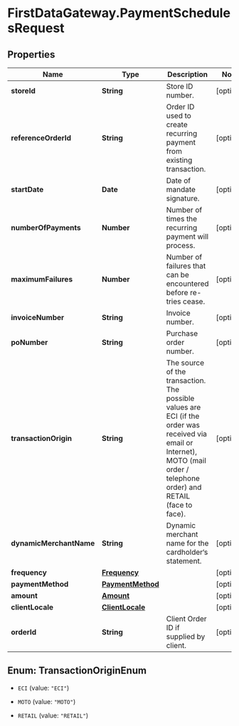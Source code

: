 # FirstDataGateway.PaymentSchedulesRequest

## Properties
Name | Type | Description | Notes
------------ | ------------- | ------------- | -------------
**storeId** | **String** | Store ID number. | [optional] 
**referenceOrderId** | **String** | Order ID used to create recurring payment from existing transaction. | [optional] 
**startDate** | **Date** | Date of mandate signature. | [optional] 
**numberOfPayments** | **Number** | Number of times the recurring payment will process. | [optional] 
**maximumFailures** | **Number** | Number of failures that can be encountered before re-tries cease. | [optional] 
**invoiceNumber** | **String** | Invoice number. | [optional] 
**poNumber** | **String** | Purchase order number. | [optional] 
**transactionOrigin** | **String** | The source of the transaction. The possible values are ECI (if the order was received via email or Internet), MOTO (mail order / telephone order) and RETAIL (face to face). | [optional] 
**dynamicMerchantName** | **String** | Dynamic merchant name for the cardholder‘s statement. | [optional] 
**frequency** | [**Frequency**](Frequency.md) |  | [optional] 
**paymentMethod** | [**PaymentMethod**](PaymentMethod.md) |  | [optional] 
**amount** | [**Amount**](Amount.md) |  | [optional] 
**clientLocale** | [**ClientLocale**](ClientLocale.md) |  | [optional] 
**orderId** | **String** | Client Order ID if supplied by client. | [optional] 


<a name="TransactionOriginEnum"></a>
## Enum: TransactionOriginEnum


* `ECI` (value: `"ECI"`)

* `MOTO` (value: `"MOTO"`)

* `RETAIL` (value: `"RETAIL"`)




